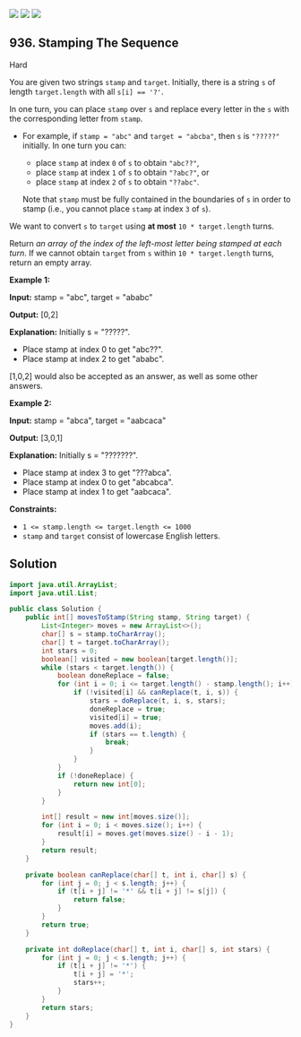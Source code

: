 [![](https://img.shields.io/github/stars/javadev/LeetCode-in-Java?label=Stars&style=flat-square)](https://github.com/javadev/LeetCode-in-Java)
[![](https://img.shields.io/github/forks/javadev/LeetCode-in-Java?label=Fork%20me%20on%20GitHub%20&style=flat-square)](https://github.com/javadev/LeetCode-in-Java/fork)
[![](https://img.shields.io/badge/-LeetCode%20in%20Kotlin-blue?style=flat-square)](https://github.com/javadev/LeetCode-in-Kotlin)

## 936\. Stamping The Sequence

Hard

You are given two strings `stamp` and `target`. Initially, there is a string `s` of length `target.length` with all `s[i] == '?'`.

In one turn, you can place `stamp` over `s` and replace every letter in the `s` with the corresponding letter from `stamp`.

*   For example, if `stamp = "abc"` and `target = "abcba"`, then `s` is `"?????"` initially. In one turn you can:

    *   place `stamp` at index `0` of `s` to obtain `"abc??"`,
    *   place `stamp` at index `1` of `s` to obtain `"?abc?"`, or
    *   place `stamp` at index `2` of `s` to obtain `"??abc"`.

    Note that `stamp` must be fully contained in the boundaries of `s` in order to stamp (i.e., you cannot place `stamp` at index `3` of `s`).

We want to convert `s` to `target` using **at most** `10 * target.length` turns.

Return _an array of the index of the left-most letter being stamped at each turn_. If we cannot obtain `target` from `s` within `10 * target.length` turns, return an empty array.

**Example 1:**

**Input:** stamp = "abc", target = "ababc"

**Output:** [0,2]

**Explanation:** Initially s = "?????". 
- Place stamp at index 0 to get "abc??". 
- Place stamp at index 2 to get "ababc". 
  
[1,0,2] would also be accepted as an answer, as well as some other answers.

**Example 2:**

**Input:** stamp = "abca", target = "aabcaca"

**Output:** [3,0,1]

**Explanation:** Initially s = "???????".
- Place stamp at index 3 to get "???abca". 
- Place stamp at index 0 to get "abcabca". 
- Place stamp at index 1 to get "aabcaca".

**Constraints:**

*   `1 <= stamp.length <= target.length <= 1000`
*   `stamp` and `target` consist of lowercase English letters.

## Solution

```java
import java.util.ArrayList;
import java.util.List;

public class Solution {
    public int[] movesToStamp(String stamp, String target) {
        List<Integer> moves = new ArrayList<>();
        char[] s = stamp.toCharArray();
        char[] t = target.toCharArray();
        int stars = 0;
        boolean[] visited = new boolean[target.length()];
        while (stars < target.length()) {
            boolean doneReplace = false;
            for (int i = 0; i <= target.length() - stamp.length(); i++) {
                if (!visited[i] && canReplace(t, i, s)) {
                    stars = doReplace(t, i, s, stars);
                    doneReplace = true;
                    visited[i] = true;
                    moves.add(i);
                    if (stars == t.length) {
                        break;
                    }
                }
            }
            if (!doneReplace) {
                return new int[0];
            }
        }

        int[] result = new int[moves.size()];
        for (int i = 0; i < moves.size(); i++) {
            result[i] = moves.get(moves.size() - i - 1);
        }
        return result;
    }

    private boolean canReplace(char[] t, int i, char[] s) {
        for (int j = 0; j < s.length; j++) {
            if (t[i + j] != '*' && t[i + j] != s[j]) {
                return false;
            }
        }
        return true;
    }

    private int doReplace(char[] t, int i, char[] s, int stars) {
        for (int j = 0; j < s.length; j++) {
            if (t[i + j] != '*') {
                t[i + j] = '*';
                stars++;
            }
        }
        return stars;
    }
}
```